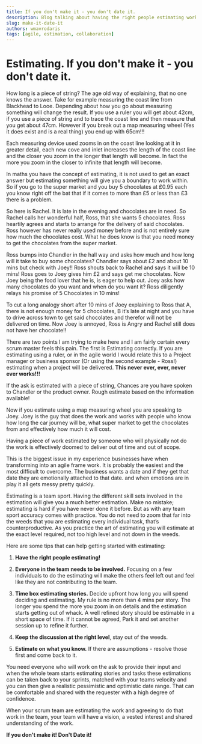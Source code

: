 ```yaml
---
title: If you don't make it - you don't date it.
description: Blog talking about having the right people estimating work.
slug: make-it-date-it
authors: wmavrodaris
tags: [agile, estimation, collaboration]
---
```


# Estimating. If you don't make it - you don't date it.

How long is a piece of string? The age old way of explaining, that no one knows the answer. Take for example measuring the coast line from Blackhead to Looe. Depending about how you go about measuring something will change the result. If you use a ruler you will get about 42cm, if you use a piece of string and to trace the coast line and then measure that you get about 47cm. However if you break out a map measuring wheel (Yes it does exist and is a real thing) you end up with 65cm!!!

Each measuring device used zooms in on the coast line looking at it in greater detail, each new cove and inlet increases the length of the coast line and the closer you zoom in the longer that length will become. In fact the more you zoom in the closer to infinite that length will become.

In maths you have the concept of estimating, it is not used to get an exact answer but estimating something will give you a boundary to work within. So if you go to the super market and you buy 5 chocolates at £0.95 each you know right off the bat that if it comes to more than £5 or less than £3 there is a problem.

So here is Rachel. It is late in the evening and chocolates are in need. So Rachel calls her wonderful half, Ross, that she wants 5 chocolates. Ross heartily agrees and starts to arrange for the delivery of said chocolates. Ross however has never really used money before and is not entirely sure how much the chocolates cost. What he does know is that you need money to get the chocolates from the super market.

Ross bumps into Chandler in the hall way and asks how much and how long will it take to buy some chocolates? Chandler says about £2 and about 10 mins but check with Joey!! Ross shouts back to Rachel and says it will be 10 mins! Ross goes to Joey gives him £2 and says get me chocolates. Now Joey being the food lover that he is, is eager to help out. Joey asks how many chocolates do you want and when do you want it? Ross diligently relays his promise of 5 Chocolates in 10 mins!

To cut a long analogy short after 10 mins of Joey explaining to Ross that A, there is not enough money for 5 chocolates, B it’s late at night and you have to drive across town to get said chocolates and therefor will not be delivered on time. Now Joey is annoyed, Ross is Angry and Rachel still does not have her chocolate!!

There are two points I am trying to make here and I am fairly certain every scrum master feels this pain. The first is Estimating correctly. If you are estimating using a ruler, or in the agile world I would relate this to a Project manager or business sponsor (Or using the second example - Ross!) estimating when a project will be delivered. **This never ever, ever, never ever works!!!**

If the ask is estimated with a piece of string, Chances are you have spoken to Chandler or the product owner. Rough estimate based on the information available!

Now if you estimate using a map measuring wheel you are speaking to Joey. Joey is the guy that does the work and works with people who know how long the car journey will be, what super market to get the chocolates from and effectively how much it will cost.

Having a piece of work estimated by someone who will physically not do the work is effectively doomed to deliver out of time and out of scope.

This is the biggest issue in my experience businesses have when transforming into an agile frame work. It is probably the easiest and the most difficult to overcome. The business wants a date and if they get that date they are emotionally attached to that date. and when emotions are in play it all gets messy pretty quickly.

Estimating is a team sport. Having the different skill sets involved in the estimation will give you a much better estimation. Make no mistake; estimating is hard if you have never done it before. But as with any team sport accuracy comes with practice. You do not need to zoom that far into the weeds that you are estimating every individual task, that’s counterproductive. As you practice the art of estimating you will estimate at the exact level required, not too high level and not down in the weeds.

Here are some tips that can help getting started with estimating:

1. **Have the right people estimating!**

2. **Everyone in the team needs to be involved.** Focusing on a few individuals to do the estimating will make the others feel left out and feel like they are not contributing to the team.

3. **Time box estimating stories.** Decide upfront how long you will spend deciding and estimating. My rule is no more than 4 mins per story. The longer you spend the more you zoom in on details and the estimation starts getting out of whack. A well refined story should be estimable in a short space of time. If it cannot be agreed, Park it and set another session up to refine it further.

4. **Keep the discussion at the right level**, stay out of the weeds.

5. **Estimate on what you know.** If there are assumptions - resolve those first and come back to it.

You need everyone who will work on the ask to provide their input and when the whole team starts estimating stories and tasks these estimations can be taken back to your sprints, matched with your teams velocity and you can then give a realistic pessimistic and optimistic date range. That can be comfortable and shared with the requester with a high degree of confidence.

When your scrum team are estimating the work and agreeing to do that work in the team, your team will have a vision, a vested interest and shared understanding of the work.

**If you don't make it! Don't Date it!**
